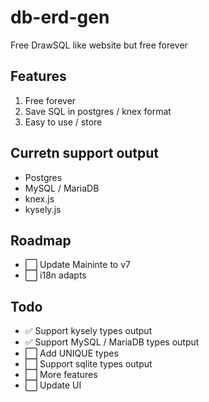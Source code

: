 # db-erd-gen
Free DrawSQL like website but free forever  

## Features  
1. Free forever  
2. Save SQL in postgres / knex format  
3. Easy to use / store     

## Curretn support output  
- Postgres  
- MySQL / MariaDB  
- knex.js  
- kysely.js  

## Roadmap
- ⬜️ Update Maininte to v7
- ⬜️ i18n adapts

## Todo
- ✅ Support kysely types output  
- ✅ Support MySQL / MariaDB types output  
- ⬜️ Add UNIQUE types  
- ⬜️ Support sqlite types output    
- ⬜️ More features  
- ⬜️ Update UI  
